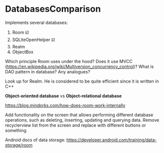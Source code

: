 # DatabasesComparison

Implements several databases:
1) Room ☑️
2) SQLiteOpenHelper ☑️
3) Realm
4) ObjectBox

Which principle Room uses under the hood? Does it use MVCC (https://en.wikipedia.org/wiki/Multiversion_concurrency_control)?
What is DAO pattern in database? Any analogues?

Look up for Realm. He is considered to be quite efficient since it is written in C++

**Object-oriented database** vs **Object-relational database**

https://blog.mindorks.com/how-does-room-work-internally

Add functionality on the screen that allows performing different database operations, such as deleting, inserting, updating and querying data. Remove recyclerview list from the screen and replace with different buttons or something

Android docs of data storage: https://developer.android.com/training/data-storage/room
